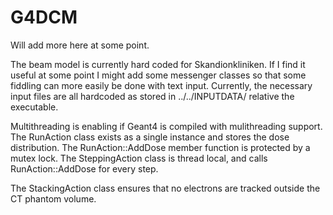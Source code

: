 # G4DCM
Will add more here at some point. 

The beam model is currently hard coded for Skandionkliniken. If I find it useful at some point I might add some messenger classes
so that some fiddling can more easily be done with text input. Currently, the necessary input files are all hardcoded as stored in ../../INPUTDATA/ relative the executable.

Multithreading is enabling if Geant4 is compiled with mulithreading support. The RunAction class exists as a single instance and 
stores the dose distribution. The RunAction::AddDose member function is protected by a mutex lock. The SteppingAction class is thread local,
and calls RunAction::AddDose for every step.

The StackingAction class ensures that no electrons are tracked outside the CT phantom volume.



